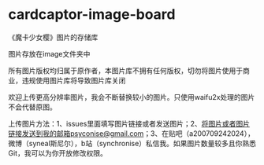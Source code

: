 # cardcaptor-image-board

《魔卡少女樱》图片的存储库

图片存放在image文件夹中

所有图片版权均归属于原作者，本图片库不拥有任何版权，切勿将图片使用于商业，违规使用图片库将导致图片库关闭

欢迎上传更高分辨率图片，我会不断替换较小的图片。只使用waifu2x处理的图片不会代替原图。

上传图片方法：1、issues里面填写图片链接或者发送图片；2、将图片或者图片链接发送到我的邮箱psyconise@gmail.com；3、在贴吧（a200709242024），微博（syneal斯尼尔），b站（synchronise）私信我。如果图片数量较多且你熟悉Git，我可以为你开放修改权限。
